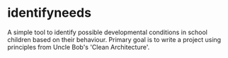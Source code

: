 # identifyneeds
A simple tool to identify possible developmental conditions in school children based on their behaviour. Primary goal is to write a project using principles from Uncle Bob's 'Clean Architecture'.
